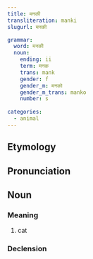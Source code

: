 ```yaml
---
title: मनकी
transliteration: manki
slugurl: मनकी

grammar:
  word: मनकी
  noun:
    ending: ii
    term: मनक
    trans: mank
    gender: f
    gender_m: मनको
    gender_m_trans: manko
    number: s
    
categories: 
  - animal
---
```


## Etymology

## Pronunciation

## Noun
### Meaning
1. cat


### Declension
<noun-decl :grammar="grammar"></noun-decl>
